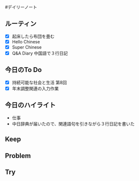 #デイリーノート
## ルーティン
- [x] 起床したら布団を畳む
- [x] Hello Chinese
- [x] Super Chinese
- [x] Q&A Diary 中国語で３行日記
## 今日のTo Do
- [x] 持続可能な社会と生活 第8回
- [x] 年末調整関連の入力作業
## 今日のハイライト
- 仕事
- 中日辞典が届いたので、関連語句を引きながら３行日記を書いた
## Keep
## Problem
## Try
